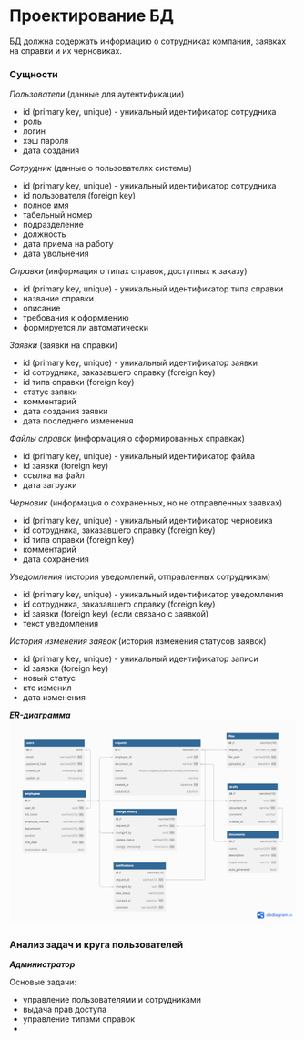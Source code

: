 <h1>Проектирование БД</h1>

БД должна содержать информацию о сотрудниках компании, заявках на справки и их черновиках.

<h3>Сущности</h3>

*Пользователи*  (данные для аутентификации)
- id (primary key, unique) - уникальный идентификатор сотрудника
- роль
- логин
- хэш пароля
- дата создания
  
*Сотрудник* (данные о пользователях системы)
- id (primary key, unique) - уникальный идентификатор сотрудника
- id пользователя (foreign key)
- полное имя
- табельный номер
- подразделение
- должность
- дата приема на работу
- дата увольнения
  
*Справки* (информация о типах справок, доступных к заказу)
- id (primary key, unique) - уникальный идентификатор типа справки
- название справки
- описание
- требования к оформлению
- формируется ли автоматически

*Заявки* (заявки на справки)
- id (primary key, unique) - уникальный идентификатор заявки
- id сотрудника, заказавшего справку (foreign key)
- id типа справки (foreign key)
- статус заявки
- комментарий
- дата создания заявки
- дата последнего изменения

*Файлы справок* (информация о сформированных справках)
- id (primary key, unique) - уникальный идентификатор файла
- id заявки (foreign key)
- ссылка на файл
- дата загрузки

*Черновик* (информация о сохраненных, но не отправленных заявках)
- id (primary key, unique) - уникальный идентификатор черновика
- id сотрудника, заказавшего справку (foreign key)
- id типа справки (foreign key)
- комментарий
- дата сохранения

*Уведомления* (история уведомлений, отправленных сотрудникам)
- id (primary key, unique) - уникальный идентификатор уведомления
- id сотрудника, заказавшего справку (foreign key)
- id заявки (foreign key) (если связано с заявкой)
- текст уведомления

*История изменения заявок* (история изменения статусов заявок)
- id (primary key, unique) - уникальный идентификатор записи
- id заявки (foreign key)
- новый статус
- кто изменил
- дата изменения

***ER-диаграмма***
![image](https://github.com/skabardina/-certificates/blob/main/ER-diagram.png)

<h3>Анализ задач и круга пользователей</h3>

***Администратор***

Основые задачи:
- управление пользователями и сотрудниками
- выдача прав доступа
- управление типами справок
- 

